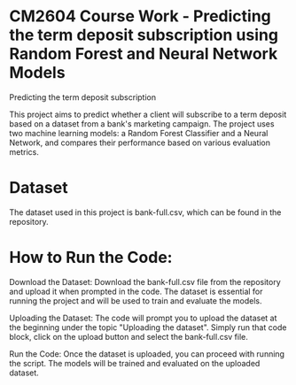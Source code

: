 # CM2604 Course Work - Predicting the term deposit subscription using Random Forest and Neural Network Models
Predicting the term deposit subscription

This project aims to predict whether a client will subscribe to a term deposit based on a dataset from a bank's marketing campaign. The project uses two machine learning models: a Random Forest Classifier and a Neural Network, and compares their performance based on various evaluation metrics.

# Dataset
The dataset used in this project is bank-full.csv, which can be found in the repository.

# How to Run the Code:
Download the Dataset:
Download the bank-full.csv file from the repository and upload it when prompted in the code. The dataset is essential for running the project and will be used to train and evaluate the models.

Uploading the Dataset:
The code will prompt you to upload the dataset at the beginning under the topic "Uploading the dataset". Simply run that code block, click on the upload button and select the bank-full.csv file.

Run the Code:
Once the dataset is uploaded, you can proceed with running the script. The models will be trained and evaluated on the uploaded dataset.


